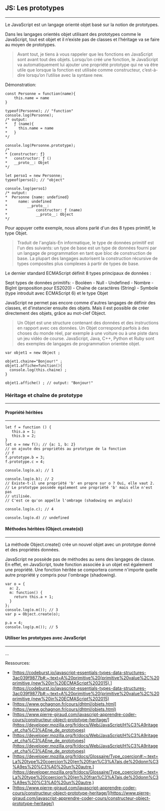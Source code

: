 ## JS: Les prototypes
---
Le JavaScript est un langage orienté objet basé sur la notion de prototypes.

Dans les langages orientés objet utilisant des prototypes comme le JavaScript, tout est objet et il n’existe pas de classes et l’héritage va se faire au moyen de prototypes.

>Avant tout, je tiens à vous rappeler que les fonctions en JavaScript sont avant tout des objets. Lorsqu’on créé une fonction, le JavaScript va automatiquement lui ajouter une propriété prototype qui ne va être utile que lorsque la fonction est utilisée comme constructeur, c’est-à-dire lorsqu’on l’utilise avec la syntaxe new.

Démonstration:

```
const Personne = function(name){
    this.name = name
}

typeof(Personne); // "function"
console.log(Personne); 
/* output: 
*   ƒ (name){
*     this.name = name
*   }
*/

console.log(Personne.prototype); 
/* 
* {constructor: ƒ}
*   constructor: ƒ ()
*   __proto__: Objet
*/

let perso1 = new Personne;
typeof(perso1); // "object"

console.log(perso1)
/* output:
*  Personne {name: undefined}
*     name: undefined
*         __proto__:
*             constructor: ƒ (name)
*             __proto__: Object
*/
```
Pour appuyer cette exemple, nous allons parlé d'un des 8 types primitif, le type Objet.
>Traduit de l'anglais-En informatique, le type de données primitif est l'un des suivants: un type de base est un type de données fourni par un langage de programmation en tant que bloc de construction de base. La plupart des langages autorisent la construction récursive de types composites plus complexes à partir de types de base.

Le dernier standard ECMAScript définit 8 types principaux de données :

  Sept types de données primitifs:
    - Booléen
    - Null
    - Undefined
    - Nombre
    - BigInt (proposition pour ES2020)
    - Chaîne de caractères (String)
    - Symbole (type introduit avec ECMAScript 6)
  et le type Objet

JavaScript ne permet pas encore comme d'autres langages de définir des classes, et d'instancier ensuite des objets. Mais il est possible de créer directement des objets, grâce au mot-clef Object.

>Un Objet est une structure contenant des données et des instructions en rapport avec ces données. Un Objet correspond parfois à des choses du monde réel, par exemple à une voiture ou à une piste dans un jeu vidéo de course. JavaScript, Java, C++, Python et Ruby sont des exemples de langages de programmation orientée objet.

```
var objet1 = new Object ;

objet1.chaine="Bonjour!" ;
objet1.affiche=function(){
  console.log(this.chaine) ;
}

objet1.affiche() ; // output: "Bonjour!"
```

### Héritage et chaîne de prototype
---
#### Propriété héritées
---
```
let f = function () {
   this.a = 1;
   this.b = 2;
}
let o = new f(); // {a: 1, b: 2}
// on ajoute des propriétés au prototype de la fonction
// f
f.prototype.b = 3;
f.prototype.c = 4;

console.log(o.a); // 1 

console.log(o.b); // 2
// Existe-t-il une propriété 'b' en propre sur o ? Oui, elle vaut 2.
// Le prototype possède également une propriété 'b' mais elle n'est pas
// utilisée.
// C'est ce qu'on appelle l'ombrage (shadowing en anglais)

console.log(o.c); // 4

console.log(o.d) // undefined

```
#### Méthodes héritées (Object.create(o))
---
La méthode Object.create() crée un nouvel objet avec un prototype donné et des propriétés données.

JavaScript ne possède pas de méthodes au sens des langages de classe. En effet, en JavaScript, toute fonction associée à un objet est également une propriété. Une fonction héritée se comportera comme n'importe quelle autre propriété y compris pour l'ombrage (shadowing).

```
var o = {
  a: 2,
  m: function() {
    return this.a + 1;
  }
};
console.log(o.m()); // 3
var p = Object.create(o);

p.a = 4;
console.log(p.m()); // 5

```

#### Utiliser les prototypes avec JavaScript
---

...

Ressources:

- [https://codeburst.io/javascript-essentials-types-data-structures-3ac039f9877b#:~:text=A%20primitive%20(primitive%20value%2C%20primitive,(new%20in%20ECMAScript%202015).](https://codeburst.io/javascript-essentials-types-data-structures-3ac039f9877b#:~:text=A%20primitive%20(primitive%20value%2C%20primitive,(new%20in%20ECMAScript%202015)
- [https://www.gchagnon.fr/cours/dhtml/objets.html](https://www.gchagnon.fr/cours/dhtml/objets.html)
- [https://www.pierre-giraud.com/javascript-apprendre-coder-cours/constructeur-object-prototype-heritage/](https://developer.mozilla.org/fr/docs/Web/JavaScript/H%C3%A9ritage_et_cha%C3%AEne_de_prototypes)
- [https://developer.mozilla.org/fr/docs/Web/JavaScript/H%C3%A9ritage_et_cha%C3%AEne_de_prototypes](https://developer.mozilla.org/fr/docs/Web/JavaScript/H%C3%A9ritage_et_cha%C3%AEne_de_prototypes)
- [https://developer.mozilla.org/fr/docs/Glossaire/Type_coercion#:~:text=La%20type%20coercion%20(en%20fran%C3%A7ais,de%20donn%C3%A9es%20%C3%A0%20un%20autre.](https://developer.mozilla.org/fr/docs/Glossaire/Type_coercion#:~:text=La%20type%20coercion%20(en%20fran%C3%A7ais,de%20donn%C3%A9es%20%C3%A0%20un%20autre.)
- [https://www.pierre-giraud.com/javascript-apprendre-coder-cours/constructeur-object-prototype-heritage/](https://www.pierre-giraud.com/javascript-apprendre-coder-cours/constructeur-object-prototype-heritage/)
